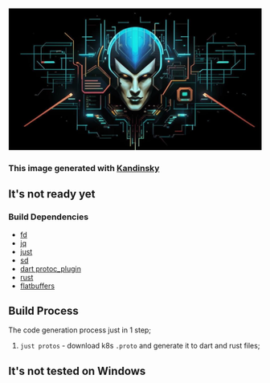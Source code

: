 ![Alt text](img/img_rdm.png)

### This image generated with [Kandinsky](https://fusionbrain.ai/)

## It's not ready yet

### Build Dependencies

- [fd](https://github.com/sharkdp/fd)
- [jq](https://stedolan.github.io/jq/)
- [just](https://github.com/casey/just)
- [sd](https://github.com/chmln/sd)
- [dart protoc_plugin](https://pub.dev/packages/protoc_plugin)
- [rust](https://www.rust-lang.org/)
- [flatbuffers](https://flatbuffers.dev/)

## Build Process
The code generation process just in 1 step;
1. `just protos` - download k8s `.proto` and generate it to dart and rust files;

## It's not tested on Windows